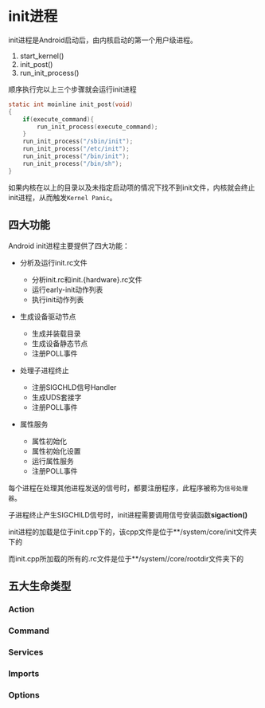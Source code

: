 # init进程

init进程是Android启动后，由内核启动的第一个用户级进程。

1. start_kernel()
2. init_post()
3. run_init_process()

顺序执行完以上三个步骤就会运行init进程

```c
static int moinline init_post(void)
{
    if(execute_command){
        run_init_process(execute_command);
    }
    run_init_process("/sbin/init");
    run_init_process("/etc/init");
    run_init_process("/bin/init");
    run_init_process("/bin/sh");
}
```

如果内核在以上的目录以及未指定启动项的情况下找不到init文件，内核就会终止init进程，从而触发`Kernel Panic`。

## 四大功能

Android init进程主要提供了四大功能：

+ 分析及运行init.rc文件
  + 分析init.rc和init.{hardware}.rc文件
  + 运行early-init动作列表
  + 执行init动作列表

+ 生成设备驱动节点
  + 生成并装载目录
  + 生成设备静态节点
  + 注册POLL事件

+ 处理子进程终止
  + 注册SIGCHLD信号Handler
  + 生成UDS套接字
  + 注册POLL事件

+ 属性服务
  + 属性初始化
  + 属性初始化设置
  + 运行属性服务
  + 注册POLL事件

每个进程在处理其他进程发送的信号时，都要注册程序，此程序被称为`信号处理器`。

子进程终止产生SIGCHILD信号时，init进程需要调用信号安装函数**sigaction()**

init进程的加载是位于init.cpp下的，该cpp文件是位于\**/system/core/init文件夹下的

而init.cpp所加载的所有的.rc文件是位于\**/system//core/rootdir文件夹下的

## 五大生命类型

### Action

### Command

### Services

### Imports

### Options